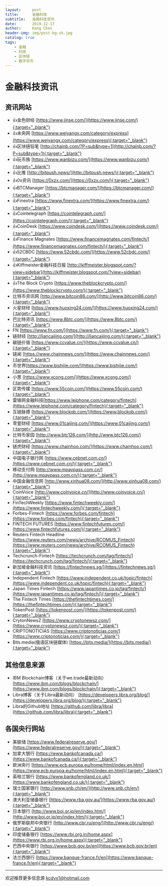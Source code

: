 ```yaml
---
layout:     post
title:      金融科技
subtitle:   金融科技资讯
date:       2019-12-17
author:     Kang Chen
header-img: img/post-bg-zk.jpg
catalog: true
tags:
    - 金融
    - 科技
    - 区块链
    - 数字货币
---
```


# 金融科技资讯

## 资讯网站

- 👍金色财经 [https://www.jinse.com/](https://www.jinse.com/){:target="_blank"}
- 👍未央网 [https://www.weiyangx.com/category/express](https://www.weiyangx.com/category/express){:target="_blank"}
- 👍区块链铅笔 [http://chainb.com/?P=sub&type=1](http://chainb.com/?P=sub&type=1){:target="_blank"}
- 👍玩币族 [https://www.wanbizu.com/](https://www.wanbizu.com/){:target="_blank"}
- 👍比推 [http://bitpush.news/](http://bitpush.news/){:target="_blank"}
- 👍0x资讯 [https://0xzx.com/](https://0xzx.com/){:target="_blank"}
- 👍BTCManager [https://btcmanager.com/](https://btcmanager.com/){:target="_blank"}
- 👍Finextra [https://www.finextra.com/](https://www.finextra.com/){:target="_blank"}
- 👍Cointelegraph [https://cointelegraph.com/](https://cointelegraph.com/){:target="_blank"}
- 👍CoinDesk [https://www.coindesk.com/](https://www.coindesk.com/){:target="_blank"}
- 👍Finance Magnates [https://www.financemagnates.com/fintech/](https://www.financemagnates.com/fintech/){:target="_blank"}
- 👍52CBDC [https://www.52cbdc.com/](https://www.52cbdc.com/){:target="_blank"}
- 👍Kiffmeister金融科技日报 [http://kiffmeister.blogspot.com/?view=sidebar](http://kiffmeister.blogspot.com/?view=sidebar){:target="_blank"}
- 👍The Block Crypto [https://www.theblockcrypto.com/](https://www.theblockcrypto.com/){:target="_blank"}
- 比特币资讯网 [http://www.bitcoin86.com/](http://www.bitcoin86.com/){:target="_blank"}
- 火星财经 [https://www.huoxing24.com/](https://www.huoxing24.com/){:target="_blank"}
- 巴比特资讯 [https://www.8btc.com/](https://www.8btc.com/){:target="_blank"}
- FN [https://www.fn.com/](https://www.fn.com/){:target="_blank"}
- 链财经 [http://liancaijing.com/](http://liancaijing.com/){:target="_blank"}
- 碳链价值 [https://www.ccvalue.cn/](https://www.ccvalue.cn/){:target="_blank"}
- 链闻 [https://www.chainnews.com/](https://www.chainnews.com/){:target="_blank"}
- 币世界[https://www.bishijie.com/](https://www.bishijie.com/){:target="_blank"}
- 小葱 [https://www.xcong.com/](https://www.xcong.com/){:target="_blank"}
- 区势传媒 [https://www.55coin.com/](https://www.55coin.com/){:target="_blank"}
- 雷锋网金融科技[https://www.leiphone.com/category/fintech](https://www.leiphone.com/category/fintech){:target="_blank"}
- 互链脉搏 [https://www.blockob.com/](https://www.blockob.com/){:target="_blank"}
- 零壹财经 [https://www.01caijing.com/](https://www.01caijing.com/){:target="_blank"}
- 比特币家园 [http://www.btc126.com/](http://www.btc126.com/){:target="_blank"}
- 链虎财经 [https://www.chainhoo.com/](https://www.chainhoo.com/){:target="_blank"}
- 中国电子银行网 [https://www.cebnet.com.cn/](https://www.cebnet.com.cn/){:target="_blank"}
- 移动支付网 [http://www.mpaypass.com.cn/](http://www.mpaypass.com.cn/){:target="_blank"}
- 中国金融信息网 [http://www.xinhua08.com/](http://www.xinhua08.com/){:target="_blank"}
- CoinVoice [http://www.coinvoice.cn/](http://www.coinvoice.cn/){:target="_blank"}
- FinTechWeekly [https://www.fintechweekly.com/](https://www.fintechweekly.com/){:target="_blank"}
- Forbes-Fintech [https://www.forbes.com/fintech](https://www.forbes.com/fintech){:target="_blank"}
- FINTECH FUTURES [https://www.fintechfutures.com/](https://www.fintechfutures.com/){:target="_blank"}
- Reuters Fintech Headline [https://www.reuters.com/news/archive/RCOMUS_Fintech](https://www.reuters.com/news/archive/RCOMUS_Fintech){:target="_blank"}
- Techcrunch-Fintech [https://techcrunch.com/tag/fintech/](https://techcrunch.com/tag/fintech/){:target="_blank"}
- 新加坡金融科技资讯 [https://fintechnews.sg/](https://fintechnews.sg/){:target="_blank"}
- Independent Fintech [https://www.independent.co.uk/topic/fintech](https://www.independent.co.uk/topic/fintech){:target="_blank"}
- Japan Times Fintech [https://www.japantimes.co.jp/tag/fintech/](https://www.japantimes.co.jp/tag/fintech/){:target="_blank"}
- The Fintech Times [https://thefintechtimes.com/](https://thefintechtimes.com/){:target="_blank"}
- TokenPost [https://tokenpost.com/](https://tokenpost.com/){:target="_blank"}
- CrytonNewsZ [https://www.cryptonewsz.com/](https://www.cryptonewsz.com/){:target="_blank"}
- CRIPTONOTICIAS [https://www.criptonoticias.com/](https://www.criptonoticias.com/){:target="_blank"}
- Bits.media(俄语区块链媒体) [https://bits.media/](https://bits.media/){:target="_blank"}


## 其他信息来源
- IBM Blockchain博客（关于we.trade最新动向） [https://www.ibm.com/blogs/blockchain/](https://www.ibm.com/blogs/blockchain/){:target="_blank"}
- Libra博客（关于Libra最新动向） [https://developers.libra.org/blog/](https://developers.libra.org/blog/){:target="_blank"}
- Libra的Github地址 [https://github.com/libra/libra](https://github.com/libra/libra){:target="_blank"}

## 各国央行网站

- 美联储 [https://www.federalreserve.gov/](https://www.federalreserve.gov/){:target="_blank"}
- 加拿大银行 [https://www.bankofcanada.ca/](https://www.bankofcanada.ca/){:target="_blank"}
- 欧洲央行 [https://www.ecb.europa.eu/home/html/index.en.html](https://www.ecb.europa.eu/home/html/index.en.html){:target="_blank"}
- 英格兰银行 [https://www.bankofengland.co.uk/](https://www.bankofengland.co.uk/){:target="_blank"}
- 瑞士国家银行 [http://www.snb.ch/en/](http://www.snb.ch/en/){:target="_blank"}
- 澳大利亚储备银行 [https://www.rba.gov.au/](https://www.rba.gov.au/){:target="_blank"}
- 日本银行 [http://www.boj.or.jp/en/index.htm/](http://www.boj.or.jp/en/index.htm/){:target="_blank"}
- 俄罗斯联邦中央银行 [http://www.cbr.ru/eng/](http://www.cbr.ru/eng/){:target="_blank"}
- 印度储备银行 [https://www.rbi.org.in/home.aspx](https://www.rbi.org.in/home.aspx){:target="_blank"}
- 巴西中央银行 [https://www.bcb.gov.br/en](https://www.bcb.gov.br/en){:target="_blank"}
- 法兰西银行 [https://www.banque-france.fr/en](https://www.banque-france.fr/en){:target="_blank"}

-----

欢迎推荐更多信息源 [kcdyx1@hotmail.com](mailto:kcdyx1@hotmail.com)
